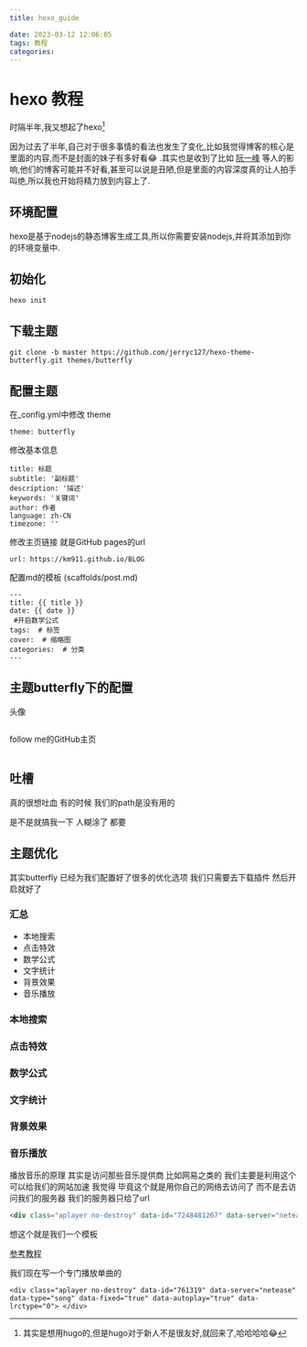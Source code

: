 ```yaml
---
title: hexo_guide

date: 2023-03-12 12:06:05
tags: 教程
categories: 
---
```


# hexo 教程

时隔半年,我又想起了hexo[^为什么回来了] 

因为过去了半年,自己对于很多事情的看法也发生了变化,比如我觉得博客的核心是里面的内容,而不是封面的妹子有多好看:joy: .其实也是收到了比如 [阮一峰]() 等人的影响,他们的博客可能并不好看,甚至可以说是丑陋,但是里面的内容深度真的让人拍手叫绝,所以我也开始将精力放到内容上了.

## 环境配置

hexo是基于nodejs的静态博客生成工具,所以你需要安装nodejs,并将其添加到你的环境变量中.



## 初始化

```
hexo init
```

## 下载主题

```
git clone -b master https://github.com/jerryc127/hexo-theme-butterfly.git themes/butterfly
```

## 配置主题

在_config.yml中修改 theme

```
theme: butterfly
```

修改基本信息

```
title: 标题
subtitle: '副标题'
description: '描述'
keywords: '关键词'
author: 作者
language: zh-CN
timezone: ''
```

修改主页链接 就是GitHub pages的url

```
url: https://km911.github.io/BLOG
```

配置md的模板 (scaffolds/post.md)

```
---
title: {{ title }}
date: {{ date }}
 #开启数学公式
tags:  # 标签
cover:  # 缩略图
categories:  # 分类
---
```



## 主题butterfly下的配置

头像

```
```

follow me的GitHub主页

```
```





## 吐槽

真的很想吐血 有的时候 我们的path是没有用的

是不是就搞我一下 人糊涂了 都要





## 主题优化

其实butterfly 已经为我们配置好了很多的优化选项 我们只需要去下载插件 然后开启就好了 

### 汇总

* 本地搜索
* 点击特效 
* 数学公式
* 文字统计
* 背景效果
* 音乐播放



### 本地搜索

### 点击特效

### 数学公式

### 文字统计

### 背景效果

### 音乐播放

播放音乐的原理 其实是访问那些音乐提供商 比如网易之类的 我们主要是利用这个可以给我们的网站加速 我觉得 毕竟这个就是用你自己的网络去访问了 而不是去访问我们的服务器 我们的服务器只给了url 

```html
<div class="aplayer no-destroy" data-id="7248481267" data-server="netease" data-type="playlist" data-fixed="true" data-autoplay="true" data-lrctype="0"> </div>
```

想这个就是我们一个模板

[参考教程](https://butterfly.js.org/posts/507c070f/#%E6%8F%92%E5%85%A5-Aplayer-html) 

我们现在写一个专门播放单曲的

````
<div class="aplayer no-destroy" data-id="761319" data-server="netease" data-type="song" data-fixed="true" data-autoplay="true" data-lrctype="0"> </div>
````

<div class="aplayer no-destroy" data-id="761319" data-server="netease" data-type="song" data-fixed="true" data-autoplay="true" data-lrctype="0"  > </div>

[^为什么回来了]: 其实是想用hugo的,但是hugo对于新人不是很友好,就回来了,哈哈哈哈:joy:
